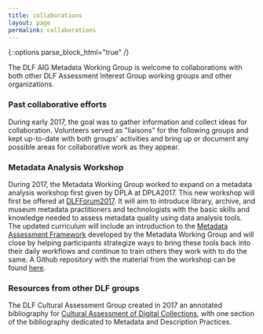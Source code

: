 ```yaml
---
title: collaborations
layout: page
permalink: collaborations
---
```


{::options parse_block_html="true" /}

The DLF AIG Metadata Working Group is welcome to collaborations with both other DLF Assessment Interest Group working groups and other organizations. 

### Past collaborative efforts
During early 2017, the goal was to gather information and collect ideas for collaboration. Volunteers served as "liaisons" for the following groups and kept up-to-date with both groups' activities and bring up or document any possible areas for collaborative work as they appear.

### Metadata Analysis Workshop
During 2017, the Metadata Working Group worked to expand on a metadata analysis workshop first given by DPLA at DPLA2017. This new workshop will first be offered at [DLFForum2017](https://forum2017.diglib.org/). It will aim to introduce library, archive, and museum metadata practitioners and technologists with the basic skills and knowledge needed to assess metadata quality using data analysis tools. The updated curriculum will include an introduction to the [Metadata Assessment Framework](/Framework) developed by the Metadata Working Group and will close by helping participants strategize ways to bring these tools back into their daily workflows and continue to train others they work with to do the same. A Github repository with the material from the workshop can be found [here](https://github.com/DLFMetadataAssessment/DLFMetadataQAWorkshop17).

### Resources from other DLF groups
The DLF Cultural Assessment Group created in 2017 an annotated bibliography for [Cultural Assessment of Digital Collections](https://osf.io/94pgj/), with one section of the bibliography dedicated to Metadata and Description Practices.